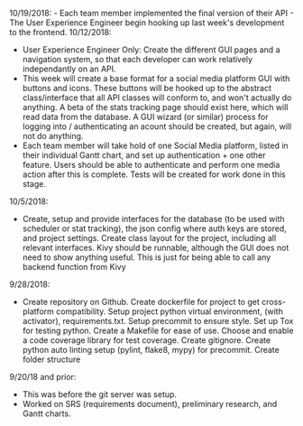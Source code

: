 10/19/2018:
    - Each team member implemented the final version of their API
    - The User Experience Engineer begin hooking up last week's development to the frontend.
10/12/2018:
- User Experience Engineer Only:  Create the different GUI pages and a navigation system, so that each developer can work relatively independantly on an API.
- This week will create a base format for a social media platform GUI with buttons and icons. These buttons will be hooked up to the abstract class/interface that all API classes will conform to, and won't actually do anything. A beta of the stats tracking page should exist here, which will read data from the database. A GUI wizard (or similar) process for logging into / authenticating an acount should be created, but again, will not do anything.
- Each team member will take hold of one Social Media platform, listed in their individual Gantt chart, and set up authentication + one other feature. Users should be able to authenticate and perform one media action after this is complete. Tests will be created for work done in this stage.

10/5/2018:
- Create, setup and provide interfaces for the database (to be used with scheduler or stat tracking), the json config where auth keys are stored, and project settings. Create class layout for the project, including all relevant interfaces. Kivy should be runnable, although the GUI does not need to show anything useful. This is just for being able to call any backend function from Kivy


9/28/2018:
- Create repository on Github. Create dockerfile for project to get cross-platform compatibility. Setup project python virtual environment, (with activator), requirements.txt. Setup precommit to ensure style. Set up Tox for testing python. Create a Makefile for ease of use. Choose and enable a code coverage library for test coverage. Create gitignore. Create python auto linting setup (pylint, flake8, mypy) for precommit. Create folder structure


9/20/18 and prior:
- This was before the git server was setup.
- Worked on SRS (requirements document), preliminary
  research, and Gantt charts.
